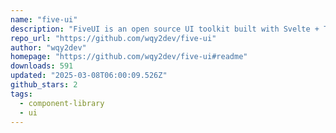 ```yaml
---
name: "five-ui"
description: "FiveUI is an open source UI toolkit built with Svelte + Tailwind that allows you to create reactive web interfaces using Svelte + Tailwind CSS."
repo_url: "https://github.com/wqy2dev/five-ui"
author: "wqy2dev"
homepage: "https://github.com/wqy2dev/five-ui#readme"
downloads: 591
updated: "2025-03-08T06:00:09.526Z"
github_stars: 2
tags: 
  - component-library
  - ui
---
```

